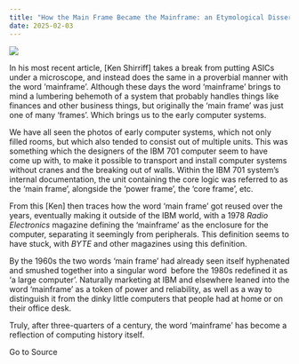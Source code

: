 ```yaml
---
title: "How the Main Frame Became the Mainframe: an Etymological Dissertation"
date: 2025-02-03
---
```


![](https://hackaday.com/wp-content/uploads/2022/05/ibm.png?w=800)

In his most recent article, \[Ken Shirriff\] takes a break from putting ASICs under a microscope, and instead does the same in a proverbial manner with the word ‘mainframe’. Although these days the word ‘mainframe’ brings to mind a lumbering behemoth of a system that probably handles things like finances and other business things, but originally the ‘main frame’ was just one of many ‘frames’. Which brings us to the early computer systems.

We have all seen the photos of early computer systems, which not only filled rooms, but which also tended to consist out of multiple units. This was something which the designers of the IBM 701 computer seem to have come up with, to make it possible to transport and install computer systems without cranes and the breaking out of walls. Within the IBM 701 system’s internal documentation, the unit containing the core logic was referred to as the ‘main frame’, alongside the ‘power frame’, the ‘core frame’, etc.

From this \[Ken\] then traces how the word ‘main frame’ got reused over the years, eventually making it outside of the IBM world, with a 1978 _Radio Electronics_ magazine defining the ‘mainframe’ as the enclosure for the computer, separating it seemingly from peripherals. This definition seems to have stuck, with _BYTE_ and other magazines using this definition.

By the 1960s the two words ‘main frame’ had already seen itself hyphenated and smushed together into a singular word  before the 1980s redefined it as ‘a large computer’. Naturally marketing at IBM and elsewhere leaned into the word ‘mainframe’ as a token of power and reliability, as well as a way to distinguish it from the dinky little computers that people had at home or on their office desk.

Truly, after three-quarters of a century, the word ‘mainframe’ has become a reflection of computing history itself.

Go to Source
